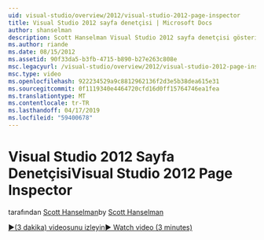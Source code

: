 ```yaml
---
uid: visual-studio/overview/2012/visual-studio-2012-page-inspector
title: Visual Studio 2012 sayfa denetçisi | Microsoft Docs
author: shanselman
description: Scott Hanselman Visual Studio 2012 sayfa denetçisi gösterir.
ms.author: riande
ms.date: 08/15/2012
ms.assetid: 90f33da5-b3fb-4715-b890-b27e263c808e
msc.legacyurl: /visual-studio/overview/2012/visual-studio-2012-page-inspector
msc.type: video
ms.openlocfilehash: 922234529a9c8812962136f2d3e5b38dea615e31
ms.sourcegitcommit: 0f1119340e4464720cfd16d0ff15764746ea1fea
ms.translationtype: MT
ms.contentlocale: tr-TR
ms.lasthandoff: 04/17/2019
ms.locfileid: "59400678"
---
```

# <a name="visual-studio-2012-page-inspector"></a><span data-ttu-id="b9519-103">Visual Studio 2012 Sayfa Denetçisi</span><span class="sxs-lookup"><span data-stu-id="b9519-103">Visual Studio 2012 Page Inspector</span></span>

<span data-ttu-id="b9519-104">tarafından [Scott Hanselman](https://github.com/shanselman)</span><span class="sxs-lookup"><span data-stu-id="b9519-104">by [Scott Hanselman](https://github.com/shanselman)</span></span>

[<span data-ttu-id="b9519-105">&#9654;(3 dakika) videosunu izleyin</span><span class="sxs-lookup"><span data-stu-id="b9519-105">&#9654; Watch video (3 minutes)</span></span>](https://channel9.msdn.com/Blogs/ASP-NET-Site-Videos/visual-studio-2012-page-inspector)
